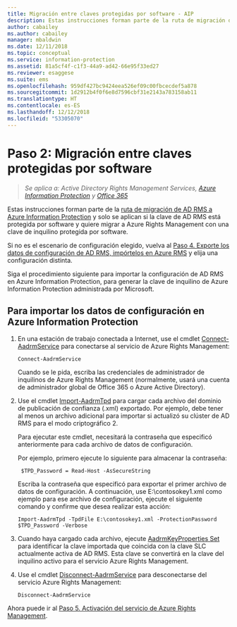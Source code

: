 ```yaml
---
title: Migración entre claves protegidas por software - AIP
description: Estas instrucciones forman parte de la ruta de migración de AD RMS a Azure Information Protection y solo se aplican si la clave de AD RMS está protegida por software y quiere migrar a Azure Rights Management con una clave de inquilino protegida por software.
author: cabailey
ms.author: cabailey
manager: mbaldwin
ms.date: 12/11/2018
ms.topic: conceptual
ms.service: information-protection
ms.assetid: 81a5cf4f-c1f3-44a9-ad42-66e95f33ed27
ms.reviewer: esaggese
ms.suite: ems
ms.openlocfilehash: 959df427bc9424eea526ef09c00fbcecdef5a878
ms.sourcegitcommit: 1d2912b4f0f6e8d7596cbf31e2143a783158ab11
ms.translationtype: HT
ms.contentlocale: es-ES
ms.lasthandoff: 12/12/2018
ms.locfileid: "53305070"
---
```

# <a name="step-2-software-protected-key-to-software-protected-key-migration"></a>Paso 2: Migración entre claves protegidas por software

>*Se aplica a: Active Directory Rights Management Services, [Azure Information Protection](https://azure.microsoft.com/pricing/details/information-protection) y [Office 365](https://download.microsoft.com/download/E/C/F/ECF42E71-4EC0-48FF-AA00-577AC14D5B5C/Azure_Information_Protection_licensing_datasheet_EN-US.pdf)*


Estas instrucciones forman parte de la [ruta de migración de AD RMS a Azure Information Protection](migrate-from-ad-rms-to-azure-rms.md) y solo se aplican si la clave de AD RMS está protegida por software y quiere migrar a Azure Rights Management con una clave de inquilino protegida por software. 

Si no es el escenario de configuración elegido, vuelva al [Paso 4. Exporte los datos de configuración de AD RMS, impórtelos en Azure RMS](migrate-from-ad-rms-phase2.md#step-4-export-configuration-data-from-ad-rms-and-import-it-to-azure-information-protection) y elija una configuración distinta.

Siga el procedimiento siguiente para importar la configuración de AD RMS en Azure Information Protection, para generar la clave de inquilino de Azure Information Protection administrada por Microsoft.

## <a name="to-import-the-configuration-data-to-azure-information-protection"></a>Para importar los datos de configuración en Azure Information Protection

1. En una estación de trabajo conectada a Internet, use el cmdlet [Connect-AadrmService](/powershell/aadrm/vlatest/connect-aadrmservice) para conectarse al servicio de Azure Rights Management:

    ```
    Connect-AadrmService
    ```
    Cuando se le pida, escriba las credenciales de administrador de inquilinos de Azure Rights Management (normalmente, usará una cuenta de administrador global de Office 365 o Azure Active Directory).

2. Use el cmdlet [Import-AadrmTpd](/powershell/aadrm/vlatest/import-aadrmtpd) para cargar cada archivo del dominio de publicación de confianza (.xml) exportado. Por ejemplo, debe tener al menos un archivo adicional para importar si actualizó su clúster de AD RMS para el modo criptográfico 2. 
    
    Para ejecutar este cmdlet, necesitará la contraseña que especificó anteriormente para cada archivo de datos de configuración. 
    
    Por ejemplo, primero ejecute lo siguiente para almacenar la contraseña:
    
        $TPD_Password = Read-Host -AsSecureString
    
    Escriba la contraseña que especificó para exportar el primer archivo de datos de configuración. A continuación, use E:\contosokey1.xml como ejemplo para ese archivo de configuración, ejecute el siguiente comando y confirme que desea realizar esta acción:
    ```
    Import-AadrmTpd -TpdFile E:\contosokey1.xml -ProtectionPassword $TPD_Password -Verbose
    ```
    
3. Cuando haya cargado cada archivo, ejecute [AadrmKeyProperties Set](/powershell/module/aadrm/set-aadrmkeyproperties) para identificar la clave importada que coincida con la clave SLC actualmente activa de AD RMS. Esta clave se convertirá en la clave del inquilino activo para el servicio Azure Rights Management.

4.  Use el cmdlet [Disconnect-AadrmService](/powershell/aadrm/vlatest/disconnect-aadrmservice) para desconectarse del servicio Azure Rights Management:

    ```
    Disconnect-AadrmService
    ```

Ahora puede ir al [Paso 5. Activación del servicio de Azure Rights Management](migrate-from-ad-rms-phase2.md#step-5-activate-the-azure-rights-management-service).


